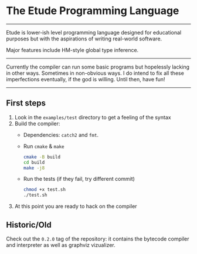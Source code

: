 # The Etude Programming Language

---

Etude is lower-ish level programming language designed for educational
purposes but with the aspirations of writing real-world software.

Major features include HM-style global type inference.

---

Currently the compiler can run some basic programs but hopelessly lacking in
other ways. Sometimes in non-obvious ways. I do intend to fix all these
imperfections eventually, if the god is willing. Until then, have fun!

---

## First steps

1. Look in the `examples/test` directory to get a feeling of the syntax
2. Build the compiler:
   - Dependencies: `catch2` and `fmt`.
   - Run `cmake` & `make`

     ``` sh
     cmake -B build
     cd build
     make -j8
     ```
   - Run the tests (if they fail, try different commit)
     ``` sh
     chmod +x test.sh
     ./test.sh
     ```
3. At this point you are ready to hack on the compiler


## Historic/Old

Check out the `0.2.0` tag of the repository: it contains the bytecode compiler
and interpreter as well as graphviz vizualizer.

